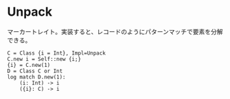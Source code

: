 # Unpack

マーカートレイト。実装すると、レコードのようにパターンマッチで要素を分解できる。

```erg
C = Class {i = Int}, Impl=Unpack
C.new i = Self::new {i;}
{i} = C.new(1)
D = Class C or Int
log match D.new(1):
    (i: Int) -> i
    ({i}: C) -> i
```
